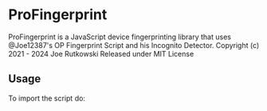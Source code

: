 # ProFingerprint
ProFingerprint is a JavaScript device fingerprinting library that uses @Joe12387's OP Fingerprint Script and his Incognito Detector.
Copyright (c) 2021 - 2024 Joe Rutkowski
Released under MIT License

## Usage

To import the script do:
